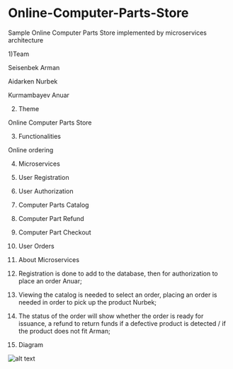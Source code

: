 # Online-Computer-Parts-Store
Sample Online Computer Parts Store implemented by microservices architecture

1)Team

Seisenbek Arman

Aidarken Nurbek

Kurmambayev Anuar

2) Theme 

Online Computer Parts Store

3) Functionalities

Online ordering

4) Microservices
 1) User Registration
 2) User Authorization
 3) Computer Parts Catalog
 4) Computer Part Refund
 5) Computer Part Checkout
 6) User Orders

5) About Microservices
 1) Registration is done to add to the database, then for authorization to place an order Anuar;
 2) Viewing the catalog is needed to select an order, placing an order is needed in order to pick up the product Nurbek;
 3) The status of the order will show whether the order is ready for issuance, a refund to return funds if a defective product is detected / if the product does not fit Arman;
6) Diagram

![alt text](https://github.com/aydarken/Online-Computer-Parts-Store/blob/master/onlineparts.png?raw=true)
